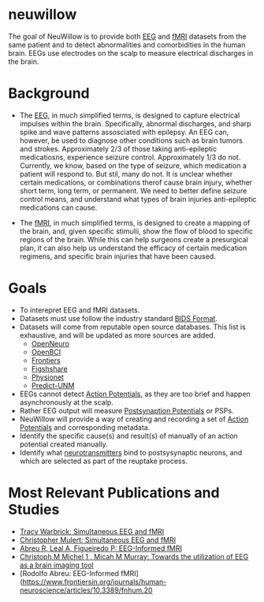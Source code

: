 # neuwillow
The goal of NeuWillow is to provide both [EEG](https://en.wikipedia.org/wiki/Electroencephalography) and [fMRI](https://en.wikipedia.org/wiki/Functional_magnetic_resonance_imaging) datasets from the same patient and to detect abnormalities and comorbidities in the human brain. EEGs use electrodes on the scalp to measure electrical discharges in the brain. 

# Background
- The [EEG](https://en.wikipedia.org/wiki/Electroencephalography), in much simplified terms, is designed to capture electrical impulses within the brain. Specifically, abnormal discharges, and sharp spike and wave patterns assosciated with epilepsy. An EEG can, however, be used to diagnose other conditions such as brain tumors and strokes. Approximately 2/3 of those taking anti-epileptic medicatiosns, experience seizure control. Approximately 1/3 do not. Currently, we know, based on the type of seizure, which medication a patient will respond to. But stil, many do not. It is unclear whether certain medications, or combinations therof cause brain injury, whether short term, long term, or permanent. We need to better define seizure control means, and understand what types of brain injuries anti-epileptic medications can cause.

- The [fMRI](https://en.wikipedia.org/wiki/Functional_magnetic_resonance_imaging), in much simplified terms, is designed to create a mapping of the brain, and, given specific stimulii, show the flow of blood to specific regions of the brain. While this can help surgeons create a presurgical plan, it can also help us understand the efficacy of certain medication regimens, and specific brain injuries that have been caused.

# Goals 
  - To interepret EEG and fMRI datasets.
  - Datasets must use follow the industry standard [BIDS Format](https://bids.neuroimaging.io).
  - Datasets will come from reputable open source databases. This list is exhaustive, and will be updated as more sources are added.
    - [OpenNeuro](https://openneuro.org/)
    - [OpenBCI](https://openbci.com/community/publicly-available-eeg-datasets/)
    - [Frontiers](https://www.frontiersin.org/articles/10.3389/fnins.2021.755817/full)
    - [Figshshare](https://figshare.com/)
    - [Physionet](https://mimic.physionet.org/)
    - [Predict-UNM](http://predict.cs.unm.edu/)
  - EEGs cannot detect [Action Potentials](https://en.wikipedia.org/wiki/Action_potential), as they are too brief and happen asynchronously at the scalp.
  - Rather EEG output will measure [Postsynaption Potentials](https://en.wikipedia.org/wiki/Postsynaptic_potential) or PSPs.
  - NeuWillow will provide a way of creating and recording a set of [Action Potentials](https://en.wikipedia.org/wiki/Action_potential) and corresponding metadata.
  - Identify the specific cause(s) and result(s) of manually of an action potential created manually.
  - Identify what [neurotransmitters](https://en.wikipedia.org/wiki/Neurotransmitter) bind to postsysynaptic neurons, and which are selected as part of the reuptake process.

# Most Relevant Publications and Studies
- [Tracy Warbrick: Simultaneous EEG and fMRI](https://pmc.ncbi.nlm.nih.gov/articles/PMC8952790/) 
- [Christopher Mulert: Simultaneous EEG and fMRI](https://pmc.ncbi.nlm.nih.gov/articles/PMC3811108/)
- [Abreu R, Leal A, Figueiredo P: EEG-Informed fMRI](https://pubmed.ncbi.nlm.nih.gov/29467634/)
- [Christoph M Michel  1 , Micah M Murray: Towards the utilization of EEG as a brain imaging tool](https://pubmed.ncbi.nlm.nih.gov/22227136/)
- [Rodolfo Abreu: EEG-Informed fMRI](https://www.frontiersin.org/journals/human-neuroscience/articles/10.3389/fnhum.20
